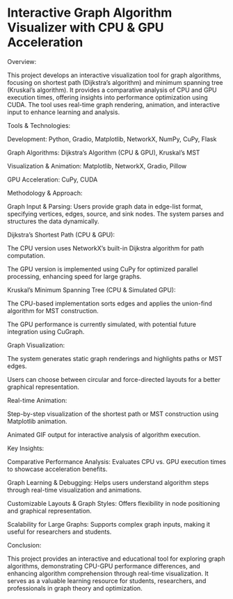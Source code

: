 # Interactive Graph Algorithm Visualizer with CPU & GPU Acceleration

Overview:

This project develops an interactive visualization tool for graph algorithms, focusing on shortest path (Dijkstra’s algorithm) and minimum spanning tree (Kruskal’s algorithm). It provides a comparative analysis of CPU and GPU execution times, offering insights into performance optimization using CUDA. The tool uses real-time graph rendering, animation, and interactive input to enhance learning and analysis.

Tools & Technologies:

Development: Python, Gradio, Matplotlib, NetworkX, NumPy, CuPy, Flask


Graph Algorithms: Dijkstra’s Algorithm (CPU & GPU), Kruskal’s MST


Visualization & Animation: Matplotlib, NetworkX, Gradio, Pillow


GPU Acceleration: CuPy, CUDA


Methodology & Approach:

Graph Input & Parsing: Users provide graph data in edge-list format, specifying vertices, edges, source, and sink nodes. The system parses and structures the data dynamically.


Dijkstra’s Shortest Path (CPU & GPU):


The CPU version uses NetworkX’s built-in Dijkstra algorithm for path computation.


The GPU version is implemented using CuPy for optimized parallel processing, enhancing speed for large graphs.



Kruskal’s Minimum Spanning Tree (CPU & Simulated GPU):


The CPU-based implementation sorts edges and applies the union-find algorithm for MST construction.


The GPU performance is currently simulated, with potential future integration using CuGraph.










Graph Visualization:


The system generates static graph renderings and highlights paths or MST edges.


Users can choose between circular and force-directed layouts for a better graphical representation.



Real-time Animation:


Step-by-step visualization of the shortest path or MST construction using Matplotlib animation.


Animated GIF output for interactive analysis of algorithm execution.



Key Insights:

Comparative Performance Analysis: Evaluates CPU vs. GPU execution times to showcase acceleration benefits.

Graph Learning & Debugging: Helps users understand algorithm steps through real-time visualization and animations.

Customizable Layouts & Graph Styles: Offers flexibility in node positioning and graphical representation.

Scalability for Large Graphs: Supports complex graph inputs, making it useful for researchers and students.

Conclusion:

This project provides an interactive and educational tool for exploring graph algorithms, demonstrating CPU-GPU performance differences, and enhancing algorithm comprehension through real-time visualization. It serves as a valuable learning resource for students, researchers, and professionals in graph theory and optimization.

